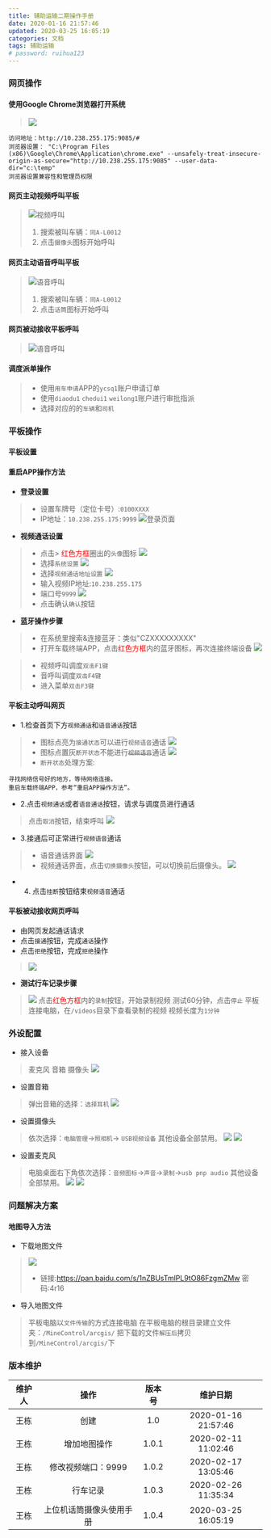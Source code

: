 ```yaml
---
title: 辅助运输二期操作手册
date: 2020-01-16 21:57:46
updated: 2020-03-25 16:05:19
categories: 文档
tags: 辅助运输
# password: ruihua123
---
```



### 网页操作
#### 使用Google Chrome浏览器打开系统
> ![](71579184018_.pic_hd.jpg)
```
访问地址：http://10.238.255.175:9085/#
浏览器设置： "C:\Program Files (x86)\Google\Chrome\Application\chrome.exe" --unsafely-treat-insecure-origin-as-secure="http://10.238.255.175:9085" --user-data-dir="c:\temp"
浏览器设置兼容性和管理员权限
```
#### 网页主动视频呼叫平板
> ![视频呼叫](81589276769_.pic_hd.jpg)
> 1. 搜索被叫车辆：`同A-L0012`
> 2. 点击`摄像头`图标开始呼叫

#### 网页主动语音呼叫平板
> ![语音呼叫](91589276786_.pic_hd.jpg)
> 1. 搜索被叫车辆：`同A-L0012`
> 2. 点击`话筒`图标开始呼叫

#### 网页被动接收平板呼叫
> ![语音呼叫](9158927678.jpg)

#### 调度派单操作
> * 使用`用车申请`APP的`ycsq1`账户申请订单
> * 使用`diaodu1` `chedui1` `weilong1`账户进行审批指派
> * 选择对应的的`车辆`和`司机`

### 平板操作

#### 平板设置

#### 重启APP操作方法

* **登录设置**
> * 设置车牌号（定位卡号）:`0100XXXX`
> * IP地址：`10.238.255.175:9999`
> ![登录页面](login.png)

* **视频通话设置**
> * 点击> <font color="red">红色方框</font>圈出的`头像`图标 
> ![](home.jpg)
> * 选择`系统设置` 
> ![](my.png)
> * 选择`视频通话地址设置`
> ![](video_setting.jpg)
> * 输入视频IP地址:`10.238.255.175`
> * 端口号`9999`
> ![](modify.png)
> * 点击确认`确认`按钮

* **蓝牙操作步骤**
> * 在系统里搜索&连接蓝牙：类似"CZXXXXXXXXX"
> * 打开车载终端APP，点击<font color="red">红色方框</font>内的蓝牙图标，再次连接终端设备
> ![](111579248651_.pic_hd.jpg)

> * 视频呼叫调度`双击F1键`
> * 音呼叫调度`双击F4键`
> * 进入菜单`双击F3键`

#### 平板主动呼叫网页
* 1.检查首页下方`视频通话`和`语音通话`按钮
> * 图标点亮为`接通状态`可以进行`视频语音`通话
> ![](connection_on.jpg)
> * 图标点置灰`断开状态`不能进行~~`视频语音`~~通话
> ![](connection_off.jpg)
> * `断开状态`处理方案:
```
寻找网络信号好的地方，等待网络连接。
重启车载终端APP，参考“重启APP操作方法”。
```

* 2.点击`视频通话`或者`语音通话`按钮，请求与调度员进行通话
> 点击`取消`按钮，结束呼叫
> ![](Calling.png)

* 3.接通后可正常进行`视频语音`通话
> * 语音通话界面
> ![](Voice.png)
> * 视频通话界面，点击`切换摄像头`按钮，可以切换前后摄像头。
> ![](Video.png)

* 4. 点击`挂断`按钮结束`视频语音`通话

#### 平板被动接收网页呼叫
* 由网页发起通话请求
* 点击`接通`按钮，完成`通话`操作
* 点击`拒绝`按钮，完成`拒绝`操作
> ![](Waiting.png)




* **测试行车记录步骤**
> ![](251582704077_.pic_hd.jpg)
> 点击<font color="red">红色方框</font>内的`录制`按钮，开始录制视频
> 测试60分钟，点击`停止`
> 平板连接电脑，在`/videos`目录下查看录制的视频
> 视频长度为`1分钟`


### 外设配置

* 接入设备
> 麦克风
> 音箱
> 摄像头
> ![](outline.jpg)

* 设置音箱
> 弹出音箱的选择：`选择耳机`
> ![](speakers.jpg)

* 设置摄像头
> 依次选择：`电脑管理`->`照相机`-> `USB视频设备`
> 其他设备全部禁用。
> ![](camera1.jpg)
> ![](camera2.jpg)

* 设置麦克风
> 电脑桌面右下角依次选择：`音频图标`->`声音`->`录制`->`usb pnp audio`
> 其他设备全部禁用。
> ![](mic1.jpg)
> ![](mic2.jpg)

### 问题解决方案
#### 地图导入方法
* 下载地图文件
> ![](91581389626_.pic.jpg)
> * 链接:https://pan.baidu.com/s/1nZBUsTmlPL9tO86FzgmZMw  密码:4r16


* 导入地图文件
> 平板电脑以`文件传输`的方式连接电脑
> 在平板电脑的根目录建立文件夹：`/MineControl/arcgis/`
> 把下载的文件`解压后`拷贝到`/MineControl/arcgis/`下

### 版本维护

| 维护人 | 操作 | 版本号 | 维护日期 |
| :------: | :----: | :----: | :----: |
| 王栋 | 创建 | 1.0 | 2020-01-16 21:57:46 |
| 王栋 | 增加地图操作 | 1.0.1 | 2020-02-11 11:02:46 |
| 王栋 | 修改视频端口：9999 | 1.0.2 | 2020-02-17 13:05:46 |
| 王栋 | 行车记录 | 1.0.3 | 2020-02-26 11:35:34 |
| 王栋 | 上位机话筒摄像头使用手册 | 1.0.4 | 2020-03-25 16:05:19 |